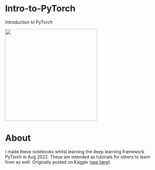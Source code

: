 # Intro-to-PyTorch

Introduction to PyTorch

<img src="https://user-images.githubusercontent.com/128174954/226432686-9ead1164-7c89-4310-94fe-851d05ed5c1a.png" width=300>

# About

I made these notebooks whilst learning the deep learning framework PyTorch in Aug 2022. These are intended as tutorials for others to learn from as well. Originally posted on Kaggle ([see here](https://www.kaggle.com/code/samuelcortinhas/catalogue-of-my-kaggle-notebooks#pytorch)).
